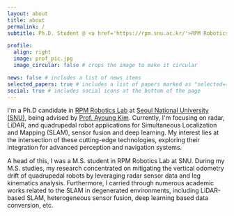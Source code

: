 ```yaml
---
layout: about
title: about
permalink: /
subtitle: Ph.D. Student @ <a href='https://rpm.snu.ac.kr/'>RPM Robotics Lab</a> at <a href='https://www.snu.ac.kr/'>SNU</a>

profile:
  align: right
  image: prof_pic.jpg
  image_circular: false # crops the image to make it circular

news: false # includes a list of news items
selected_papers: true # includes a list of papers marked as "selected={true}"
social: true # includes social icons at the bottom of the page
---
```



I'm a Ph.D candidate in [RPM Robotics Lab](https://rpm.snu.ac.kr/) at [Seoul National University (SNU)](https://www.snu.ac.kr/), being advised by [Prof. Ayoung Kim](https://ayoungk.github.io/). 
Currently, I'm focusing on radar, LiDAR, and quadrupedal robot applications for Simultaneous Localization and Mapping (SLAM), sensor fusion and deep learning. 
My interest lies at the intersection of these cutting-edge technologies, exploring their integration for advanced perception and navigation systems. 

A head of this, I was a M.S. student in RPM Robotics Lab at SNU. 
During my M.S. studies, my research concentrated on mitigating the vertical odometry drift of quadrupedal robots by leveraging radar sensor data and leg kinematics analysis.
Furthermore, I carried through numerous academic works related to the SLAM in degenerated environments, including LiDAR-based SLAM, heterogeneous sensor fusion, deep learning based data conversion, etc. 